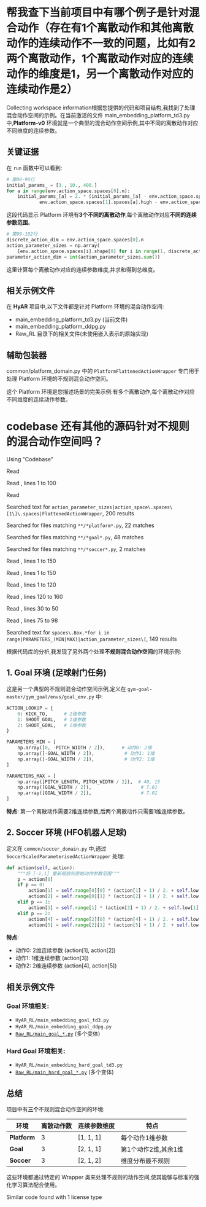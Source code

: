 # 帮我查下当前项目中有哪个例子是针对混合动作（存在有1个离散动作和其他离散动作的连续动作不一致的问题，比如有2两个离散动作，1个离散动作对应的连续动作的维度是1，另一个离散动作对应的连续动作是2）
Collecting workspace information根据您提供的代码和项目结构,我找到了处理混合动作空间的示例。在当前激活的文件 main_embedding_platform_td3.py 中,**Platform-v0** 环境就是一个典型的混合动作空间示例,其中不同的离散动作对应不同维度的连续参数。

## 关键证据

在 `run` 函数中可以看到:

```python
# 第88-90行
initial_params_ = [3., 10., 400.]
for a in range(env.action_space.spaces[0].n):
    initial_params_[a] = 2. * (initial_params_[a] - env.action_space.spaces[1].spaces[a].low) / (
            env.action_space.spaces[1].spaces[a].high - env.action_space.spaces[1].spaces[a].low) - 1.
```

这段代码显示 Platform 环境有**3个不同的离散动作**,每个离散动作对应**不同的连续参数范围**。

```python
# 第99-102行
discrete_action_dim = env.action_space.spaces[0].n
action_parameter_sizes = np.array(
    [env.action_space.spaces[i].shape[0] for i in range(1, discrete_action_dim + 1)])
parameter_action_dim = int(action_parameter_sizes.sum())
```

这里计算每个离散动作对应的连续参数维度,并求和得到总维度。

## 相关示例文件

在 **HyAR** 项目中,以下文件都是针对 Platform 环境的混合动作空间:

- main_embedding_platform_td3.py (当前文件)
- main_embedding_platform_ddpg.py
- Raw_RL 目录下的相关文件(未使用嵌入表示的原始实现)

## 辅助包装器

common/platform_domain.py 中的 `PlatformFlattenedActionWrapper` 专门用于处理 Platform 环境的不规则混合动作空间。

这个 Platform 环境是您描述场景的完美示例:有多个离散动作,每个离散动作对应不同维度的连续动作参数。

# codebase 还有其他的源码针对不规则的混合动作空间吗？
Using "Codebase"

Read [](file:///c%3A/Projects/OpenSource/python/self-supervised-rl/RL_with_Action_Representation/HyAR/common/platform_domain.py)

Read [](file:///c%3A/Projects/OpenSource/python/self-supervised-rl/RL_with_Action_Representation/HyAR/common/goal_domain.py#1-1), lines 1 to 100

Read [](file:///c%3A/Projects/OpenSource/python/self-supervised-rl/RL_with_Action_Representation/HyAR/common/soccer_domain.py)

Searched text for `action_parameter_sizes|action_space\.spaces\[1\]\.spaces|FlattenedActionWrapper`, 200 results

Searched for files matching `**/*platform*.py`, 22 matches

Searched for files matching `**/*goal*.py`, 48 matches

Searched for files matching `**/*soccer*.py`, 2 matches

Read [](file:///c%3A/Projects/OpenSource/python/self-supervised-rl/RL_with_Action_Representation/HyAR/gym-platform-master/gym_platform/envs/platform_env.py#1-1), lines 1 to 150

Read [](file:///c%3A/Projects/OpenSource/python/self-supervised-rl/RL_with_Action_Representation/HyAR/gym-goal-master/gym_goal/envs/goal_env.py#1-1), lines 1 to 150

Read [](file:///c%3A/Projects/OpenSource/python/self-supervised-rl/RL_with_Action_Representation/HyAR/Raw_RL/main_platform_td3.py#1-1), lines 1 to 120

Read [](file:///c%3A/Projects/OpenSource/python/self-supervised-rl/RL_with_Action_Representation/HyAR/gym-platform-master/gym_platform/envs/platform_env.py#120-120), lines 120 to 160

Read [](file:///c%3A/Projects/OpenSource/python/self-supervised-rl/RL_with_Action_Representation/HyAR/gym-goal-master/gym_goal/envs/goal_env.py#30-30), lines 30 to 50

Read [](file:///c%3A/Projects/OpenSource/python/self-supervised-rl/RL_with_Action_Representation/HyAR/common/soccer_domain.py#75-75), lines 75 to 98

Searched text for `spaces\.Box.*for i in range|PARAMETERS_(MIN|MAX)|action_parameter_sizes\[`, 149 results

根据代码库的分析,我发现了另外两个处理**不规则混合动作空间**的环境示例:

## 1. **Goal 环境** (足球射门任务)

这是另一个典型的不规则混合动作空间示例,定义在 `gym-goal-master/gym_goal/envs/goal_env.py` 中:

```python
ACTION_LOOKUP = {
    0: KICK_TO,      # 2维参数
    1: SHOOT_GOAL,   # 1维参数
    2: SHOOT_GOAL,   # 1维参数
}

PARAMETERS_MIN = [
    np.array([0, -PITCH_WIDTH / 2]),      # 动作0: 2维
    np.array([-GOAL_WIDTH / 2]),           # 动作1: 1维
    np.array([-GOAL_WIDTH / 2]),           # 动作2: 1维
]

PARAMETERS_MAX = [
    np.array([PITCH_LENGTH, PITCH_WIDTH / 2]),  # 40, 15
    np.array([GOAL_WIDTH / 2]),                  # 7.01
    np.array([GOAL_WIDTH / 2]),                  # 7.01
]
```

**特点**: 第一个离散动作需要2维连续参数,后两个离散动作只需要1维连续参数。

## 2. **Soccer 环境** (HFO机器人足球)

定义在 `common/soccer_domain.py` 中,通过 `SoccerScaledParameterisedActionWrapper` 处理:

```python
def action(self, action):
    """将 [-1,1] 重新缩放到原始动作参数范围"""
    p = action[0]
    if p == 0:
        action[1] = self.range[0][0] * (action[1] + 1) / 2. + self.low[0][0]
        action[2] = self.range[0][1] * (action[2] + 1) / 2. + self.low[0][1]
    elif p == 1:
        action[3] = self.range[1] * (action[3] + 1) / 2. + self.low[1]
    elif p == 2:
        action[4] = self.range[2][0] * (action[4] + 1) / 2. + self.low[2][0]
        action[5] = self.range[2][1] * (action[5] + 1) / 2. + self.low[2][1]
```

**特点**: 
- 动作0: 2维连续参数 (action[1], action[2])
- 动作1: 1维连续参数 (action[3])
- 动作2: 2维连续参数 (action[4], action[5])

## 相关示例文件

### Goal 环境相关:
- `HyAR_RL/main_embedding_goal_td3.py`
- `HyAR_RL/main_embedding_goal_ddpg.py`
- [`Raw_RL/main_goal_*.py`](c:\Projects\OpenSource\python\self-supervised-rl\RL_with_Action_Representation\HyAR\Raw_RL) (多个变体)

### Hard Goal 环境相关:
- `HyAR_RL/main_embedding_hard_goal_td3.py`
- [`Raw_RL/main_hard_goal_*.py`](c:\Projects\OpenSource\python\self-supervised-rl\RL_with_Action_Representation\HyAR\Raw_RL) (多个变体)

## 总结

项目中有**三个**不规则混合动作空间的环境:

| 环境 | 离散动作数 | 连续参数维度 | 特点 |
|------|-----------|-------------|------|
| **Platform** | 3 | [1, 1, 1] | 每个动作1维参数 |
| **Goal** | 3 | [2, 1, 1] | 第1个动作2维,其余1维 |
| **Soccer** | 3 | [2, 1, 2] | 维度分布最不规则 |

这些环境都通过特定的 Wrapper 类来处理不规则的动作空间,使其能够与标准的强化学习算法配合使用。

Similar code found with 1 license type